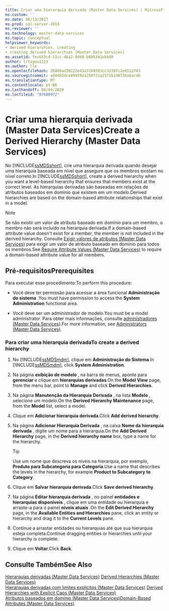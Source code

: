 ```yaml
---
title: Criar uma hierarquia derivada (Master Data Services) | Microsoft Docs
ms.custom: ''
ms.date: 06/13/2017
ms.prod: sql-server-2014
ms.reviewer: ''
ms.technology: master-data-services
ms.topic: conceptual
helpviewer_keywords:
- derived hierarchies, creating
- creating derived hierarchies [Master Data Services]
ms.assetid: fec653c4-11cc-46a2-8dd8-b605341ebb40
author: lrtoyou1223
ms.author: lle
ms.openlocfilehash: 20469ad30222e43a3104503cc32187c2e6512743
ms.sourcegitcommit: ad4d92dce894592a259721a1571b1d8736abacdb
ms.translationtype: MT
ms.contentlocale: pt-BR
ms.lasthandoff: 08/04/2020
ms.locfileid: "87680972"
---
```

# <a name="create-a-derived-hierarchy-master-data-services"></a><span data-ttu-id="d0a6c-102">Criar uma hierarquia derivada (Master Data Services)</span><span class="sxs-lookup"><span data-stu-id="d0a6c-102">Create a Derived Hierarchy (Master Data Services)</span></span>
  <span data-ttu-id="d0a6c-103">No [!INCLUDE[ssMDSshort](../includes/ssmdsshort-md.md)], crie uma hierarquia derivada quando desejar uma hierarquia baseada em nível que assegure que os membros existam no nível correto.</span><span class="sxs-lookup"><span data-stu-id="d0a6c-103">In [!INCLUDE[ssMDSshort](../includes/ssmdsshort-md.md)], create a derived hierarchy when you want a level-based hierarchy that ensures that members exist at the correct level.</span></span> <span data-ttu-id="d0a6c-104">As hierarquias derivadas são baseadas em relações de atributos baseados em domínio que existem em um modelo.</span><span class="sxs-lookup"><span data-stu-id="d0a6c-104">Derived hierarchies are based on the domain-based attribute relationships that exist in a model.</span></span>  
  
> [!NOTE]  
>  <span data-ttu-id="d0a6c-105">Se não existir um valor de atributo baseado em domínio para um membro, o membro não será incluído na hierarquia derivada.</span><span class="sxs-lookup"><span data-stu-id="d0a6c-105">If a domain-based attribute value doesn't exist for a member, the member is not included in the derived hierarchy.</span></span> <span data-ttu-id="d0a6c-106">Consulte [Exigir valores de atributos &#40;Master Data Services&#41;](require-attribute-values-master-data-services.md) para exigir um valor de atributo baseado em domínio para todos os membros.</span><span class="sxs-lookup"><span data-stu-id="d0a6c-106">See [Require Attribute Values &#40;Master Data Services&#41;](require-attribute-values-master-data-services.md) to require a domain-based attribute value for all members.</span></span>  
  
## <a name="prerequisites"></a><span data-ttu-id="d0a6c-107">Pré-requisitos</span><span class="sxs-lookup"><span data-stu-id="d0a6c-107">Prerequisites</span></span>  
 <span data-ttu-id="d0a6c-108">Para executar esse procedimento:</span><span class="sxs-lookup"><span data-stu-id="d0a6c-108">To perform this procedure:</span></span>  
  
-   <span data-ttu-id="d0a6c-109">Você deve ter permissão para acessar a área funcional **Administração do sistema** .</span><span class="sxs-lookup"><span data-stu-id="d0a6c-109">You must have permission to access the **System Administration** functional area.</span></span>  
  
-   <span data-ttu-id="d0a6c-110">Você deve ser um administrador de modelo.</span><span class="sxs-lookup"><span data-stu-id="d0a6c-110">You must be a model administrator.</span></span> <span data-ttu-id="d0a6c-111">Para obter mais informações, consulte [administradores &#40;Master Data Services&#41;](../../2014/master-data-services/administrators-master-data-services.md).</span><span class="sxs-lookup"><span data-stu-id="d0a6c-111">For more information, see [Administrators &#40;Master Data Services&#41;](../../2014/master-data-services/administrators-master-data-services.md).</span></span>  
  
### <a name="to-create-a-derived-hierarchy"></a><span data-ttu-id="d0a6c-112">Para criar uma hierarquia derivada</span><span class="sxs-lookup"><span data-stu-id="d0a6c-112">To create a derived hierarchy</span></span>  
  
1.  <span data-ttu-id="d0a6c-113">No [!INCLUDE[ssMDSmdm](../includes/ssmdsmdm-md.md)], clique em **Administração do Sistema**.</span><span class="sxs-lookup"><span data-stu-id="d0a6c-113">In [!INCLUDE[ssMDSmdm](../includes/ssmdsmdm-md.md)], click **System Administration**.</span></span>  
  
2.  <span data-ttu-id="d0a6c-114">Na página **exibição de modelo** , na barra de menus, aponte para **gerenciar** e clique em **hierarquias derivadas**.</span><span class="sxs-lookup"><span data-stu-id="d0a6c-114">On the **Model View** page, from the menu bar, point to **Manage** and click **Derived Hierarchies**.</span></span>  
  
3.  <span data-ttu-id="d0a6c-115">Na página **Manutenção da Hierarquia Derivada** , na lista **Modelo** , selecione um modelo.</span><span class="sxs-lookup"><span data-stu-id="d0a6c-115">On the **Derived Hierarchy Maintenance** page, from the **Model** list, select a model.</span></span>  
  
4.  <span data-ttu-id="d0a6c-116">Clique em **Adicionar hierarquia derivada**.</span><span class="sxs-lookup"><span data-stu-id="d0a6c-116">Click **Add derived hierarchy**.</span></span>  
  
5.  <span data-ttu-id="d0a6c-117">Na página **Adicionar Hierarquia Derivada** , na caixa **Nome da hierarquia derivada** , digite um nome para a hierarquia.</span><span class="sxs-lookup"><span data-stu-id="d0a6c-117">On the **Add Derived Hierarchy** page, in the **Derived hierarchy name** box, type a name for the hierarchy.</span></span>  
  
    > [!TIP]  
    >  <span data-ttu-id="d0a6c-118">Use um nome que descreva os níveis na hierarquia, por exemplo, **Produto para Subcategoria para Categoria**.</span><span class="sxs-lookup"><span data-stu-id="d0a6c-118">Use a name that describes the levels in the hierarchy, for example **Product to Subcategory to Category**.</span></span>  
  
6.  <span data-ttu-id="d0a6c-119">Clique em **Salvar hierarquia derivada**.</span><span class="sxs-lookup"><span data-stu-id="d0a6c-119">Click **Save derived hierarchy**.</span></span>  
  
7.  <span data-ttu-id="d0a6c-120">Na página **Editar hierarquia derivada** , no painel **entidades e hierarquias disponíveis** , clique em uma entidade ou hierarquia e arraste-a para o painel **níveis atuais** .</span><span class="sxs-lookup"><span data-stu-id="d0a6c-120">On the **Edit Derived Hierarchy** page, in the **Available Entities and Hierarchies** pane, click an entity or hierarchy and drag it to the **Current Levels** pane.</span></span>  
  
8.  <span data-ttu-id="d0a6c-121">Continue a arrastar entidades ou hierarquias até que sua hierarquia esteja completa.</span><span class="sxs-lookup"><span data-stu-id="d0a6c-121">Continue dragging entities or hierarchies until your hierarchy is complete.</span></span>  
  
9. <span data-ttu-id="d0a6c-122">Clique em **Voltar**.</span><span class="sxs-lookup"><span data-stu-id="d0a6c-122">Click **Back**.</span></span>  
  
## <a name="see-also"></a><span data-ttu-id="d0a6c-123">Consulte Também</span><span class="sxs-lookup"><span data-stu-id="d0a6c-123">See Also</span></span>  
 <span data-ttu-id="d0a6c-124">[Hierarquias derivadas &#40;Master Data Services&#41;](../../2014/master-data-services/derived-hierarchies-master-data-services.md) </span><span class="sxs-lookup"><span data-stu-id="d0a6c-124">[Derived Hierarchies &#40;Master Data Services&#41;](../../2014/master-data-services/derived-hierarchies-master-data-services.md) </span></span>  
 <span data-ttu-id="d0a6c-125">[Hierarquias derivadas com limites explícitos &#40;Master Data Services&#41;](../../2014/master-data-services/derived-hierarchies-with-explicit-caps-master-data-services.md) </span><span class="sxs-lookup"><span data-stu-id="d0a6c-125">[Derived Hierarchies with Explicit Caps &#40;Master Data Services&#41;](../../2014/master-data-services/derived-hierarchies-with-explicit-caps-master-data-services.md) </span></span>  
 [<span data-ttu-id="d0a6c-126">Atributos baseados em domínio &#40;Master Data Services&#41;</span><span class="sxs-lookup"><span data-stu-id="d0a6c-126">Domain-Based Attributes &#40;Master Data Services&#41;</span></span>](../../2014/master-data-services/domain-based-attributes-master-data-services.md)  
  
  
